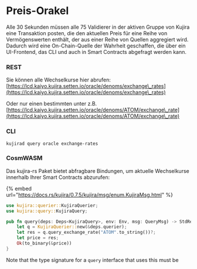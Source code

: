 # Preis-Orakel

Alle 30 Sekunden müssen alle 75 Validierer in der aktiven Gruppe von Kujira eine Transaktion posten, die den aktuellen Preis für eine Reihe von Vermögenswerten enthält, der aus einer Reihe von Quellen aggregiert wird. Dadurch wird eine On-Chain-Quelle der Wahrheit geschaffen, die über ein UI-Frontend, das CLI und auch in Smart Contracts abgefragt werden kann.

### REST

Sie können alle Wechselkurse hier abrufen: [https://lcd.kaiyo.kujira.setten.io/oracle/denoms/exchange\_rates](https://lcd.kaiyo.kujira.setten.io/oracle/denoms/exchange\_rates)

Oder nur einen bestimmten unter z.B. [https://lcd.kaiyo.kujira.setten.io/oracle/denoms/ATOM/exchange\_rate](https://lcd.kaiyo.kujira.setten.io/oracle/denoms/ATOM/exchange\_rate)

### CLI

```
kujirad query oracle exchange-rates
```

### CosmWASM

Das kujira-rs Paket bietet abfragbare Bindungen, um aktuelle Wechselkurse innerhalb Ihrer Smart Contracts abzurufen:

{% embed url="https://docs.rs/kujira/0.7.5/kujira/msg/enum.KujiraMsg.html" %}

```rust
use kujira::querier::KujiraQuerier;
use kujira::query::KujiraQuery;

pub fn query(deps: Deps<KujiraQuery>, env: Env, msg: QueryMsg) -> StdResult<Binary> {
    let q = KujiraQuerier::new(&deps.querier);
    let res = q.query_exchange_rate("ATOM".to_string())?;
    let price = res;
    Ok(to_binary(&price))
}
```

Note that the type signature for a `query` interface that uses this must be&#x20;

```rust
```
